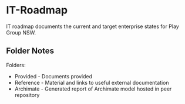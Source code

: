 # IT-Roadmap
IT roadmap documents the current and target enterprise states for Play Group NSW.


## Folder Notes
Folders:
  * Provided - Documents provided 
  * Reference - Material and links to useful external documentation 
  * Archimate - Generated report of Archimate model hosted in peer repository
  
